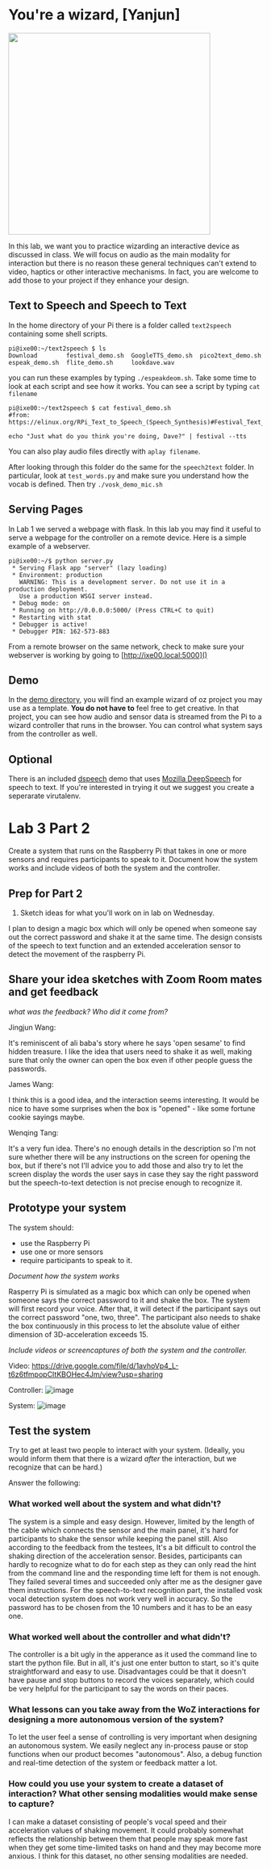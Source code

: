 # You're a wizard, [Yanjun]

<img src="https://pbs.twimg.com/media/Cen7qkHWIAAdKsB.jpg" height="400">

In this lab, we want you to practice wizarding an interactive device as discussed in class. We will focus on audio as the main modality for interaction but there is no reason these general techniques can't extend to video, haptics or other interactive mechanisms. In fact, you are welcome to add those to your project if they enhance your design.


## Text to Speech and Speech to Text

In the home directory of your Pi there is a folder called `text2speech` containing some shell scripts.

```
pi@ixe00:~/text2speech $ ls
Download        festival_demo.sh  GoogleTTS_demo.sh  pico2text_demo.sh
espeak_demo.sh  flite_demo.sh     lookdave.wav

```

you can run these examples by typing 
`./espeakdeom.sh`. Take some time to look at each script and see how it works. You can see a script by typing `cat filename`

```
pi@ixe00:~/text2speech $ cat festival_demo.sh 
#from: https://elinux.org/RPi_Text_to_Speech_(Speech_Synthesis)#Festival_Text_to_Speech

echo "Just what do you think you're doing, Dave?" | festival --tts

```

You can also play audio files directly with `aplay filename`.

After looking through this folder do the same for the `speech2text` folder. In particular, look at `test_words.py` and make sure you understand how the vocab is defined. Then try `./vosk_demo_mic.sh`

## Serving Pages

In Lab 1 we served a webpage with flask. In this lab you may find it useful to serve a webpage for the controller on a remote device. Here is a simple example of a webserver.

```
pi@ixe00:~/$ python server.py
 * Serving Flask app "server" (lazy loading)
 * Environment: production
   WARNING: This is a development server. Do not use it in a production deployment.
   Use a production WSGI server instead.
 * Debug mode: on
 * Running on http://0.0.0.0:5000/ (Press CTRL+C to quit)
 * Restarting with stat
 * Debugger is active!
 * Debugger PIN: 162-573-883
```
From a remote browser on the same network, check to make sure your webserver is working by going to [http://ixe00.local:5000]()


## Demo

In the [demo directory](./demo), you will find an example wizard of oz project you may use as a template. **You do not have to** feel free to get creative. In that project, you can see how audio and sensor data is streamed from the Pi to a wizard controller that runs in the browser. You can control what system says from the controller as well.

## Optional

There is an included [dspeech](.dspeech) demo that uses [Mozilla DeepSpeech](https://github.com/mozilla/DeepSpeech) for speech to text. If you're interested in trying it out we suggest you create a seperarate virutalenv. 



# Lab 3 Part 2

Create a system that runs on the Raspberry Pi that takes in one or more sensors and requires participants to speak to it. Document how the system works and include videos of both the system and the controller.

## Prep for Part 2

1. Sketch ideas for what you'll work on in lab on Wednesday.

I plan to design a magic box which will only be opened when someone say out the correct password and shake it at the same time. The design consists of the speech to text function and an extended acceleration sensor to detect the movement of the raspberry Pi.

## Share your idea sketches with Zoom Room mates and get feedback

*what was the feedback? Who did it come from?*

Jingjun Wang:

It's reminiscent of ali baba's story where he says  'open sesame' to find hidden treasure. I like the idea that users need to shake it as well, making sure that only the owner can open the box even if other people guess the passwords.

James Wang:

I think this is a good idea, and the interaction seems interesting. It would be nice to have some surprises when the box is "opened" - like some fortune cookie sayings maybe.

Wenqing Tang:

It's a very fun idea. There's no enough details in the description so I'm not sure whether there will be any instructions on the screen for opening the box, but if there's not I'll advice you to add those and also try to let the screen display the words the user says in case they say the right password but the speech-to-text detection is not precise enough to recognize it.

## Prototype your system

The system should:
* use the Raspberry Pi 
* use one or more sensors
* require participants to speak to it. 

*Document how the system works*

Rasperry Pi is simulated as a magic box which can only be opened when someone says the correct password to it and shake the box. The system will first record your voice. After that, it will detect if the participant says out the correct password "one, two, three". The participant also needs to shake the box continuously in this process to let the absolute value of either dimension of 3D-acceleration exceeds 15. 

*Include videos or screencaptures of both the system and the controller.*

Video: https://drive.google.com/file/d/1avhoVp4_L-t6z6tfmpopCItKBOHec4Jm/view?usp=sharing

Controller:
![image](./controller.jpg)

System:
![image](./device.jpg)

## Test the system
Try to get at least two people to interact with your system. (Ideally, you would inform them that there is a wizard _after_ the interaction, but we recognize that can be hard.)

Answer the following:

### What worked well about the system and what didn't?

The system is a simple and easy design. However, limited by the length of the cable which connects the sensor and the main panel, it's hard for participants to shake the sensor while keeping the panel still. Also according to the feedback from the testees, It's a bit difficult to control the shaking direction of the acceleration sensor. Besides, participants can hardly to recognize what to do for each step as they can only read the hint from the command line and the responding time left for them is not enough. They failed several times and succeeded only after me as the designer gave them instructions. For the speech-to-text recognition part, the installed vosk vocal detection system does not work very well in accuracy. So the password has to be chosen from the 10 numbers and it has to be an easy one.

### What worked well about the controller and what didn't?

The controller is a bit ugly in the apperance as it used the command line to start the python file. But in all, it's just one enter button to start, so it's quite straightforward and easy to use. Disadvantages could be that it doesn't have pause and stop buttons to record the voices separately, which could be very helpful for the participant to say the words on their paces. 

### What lessons can you take away from the WoZ interactions for designing a more autonomous version of the system?

To let the user feel a sense of controlling is very important when designing an autonomous system. We easily neglect any in-process pause or stop functions when our product becomes "autonomous". Also, a debug function and real-time detection of the system or feedback matter a lot. 


### How could you use your system to create a dataset of interaction? What other sensing modalities would make sense to capture?

I can make a dataset consisting of people's vocal speed and their acceleration values of shaking movement. It could probably somewhat reflects the relationship between them that people may speak more fast when they get some time-limited tasks on hand and they may become more anxious. I think for this dataset, no other sensing modalities are needed. 
